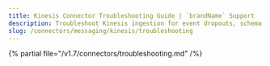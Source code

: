 ```yaml
---
title: Kinesis Connector Troubleshooting Guide | `brandName` Support
description: Troubleshoot Kinesis ingestion for event dropouts, schema mapping issues, or stream configuration errors.
slug: /connectors/messaging/kinesis/troubleshooting
---
```


{% partial file="/v1.7/connectors/troubleshooting.md" /%}

